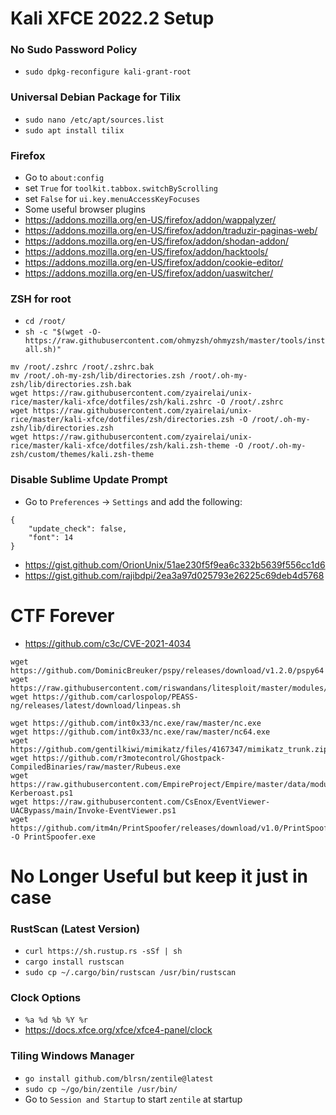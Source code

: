 # Kali XFCE 2022.2 Setup

### No Sudo Password Policy
- `sudo dpkg-reconfigure kali-grant-root`

### Universal Debian Package for Tilix
- `sudo nano /etc/apt/sources.list`
- `sudo apt install tilix`

### Firefox
- Go to `about:config`  
- set `True` for `toolkit.tabbox.switchByScrolling`
- set `False` for `ui.key.menuAccessKeyFocuses`
- Some useful browser plugins
- https://addons.mozilla.org/en-US/firefox/addon/wappalyzer/
- https://addons.mozilla.org/en-US/firefox/addon/traduzir-paginas-web/
- https://addons.mozilla.org/en-US/firefox/addon/shodan-addon/
- https://addons.mozilla.org/en-US/firefox/addon/hacktools/
- https://addons.mozilla.org/en-US/firefox/addon/cookie-editor/
- https://addons.mozilla.org/en-US/firefox/addon/uaswitcher/

### ZSH for root
- `cd /root/`
- `sh -c "$(wget -O- https://raw.githubusercontent.com/ohmyzsh/ohmyzsh/master/tools/install.sh)"`
```
mv /root/.zshrc /root/.zshrc.bak
mv /root/.oh-my-zsh/lib/directories.zsh /root/.oh-my-zsh/lib/directories.zsh.bak
wget https://raw.githubusercontent.com/zyairelai/unix-rice/master/kali-xfce/dotfiles/zsh/kali.zshrc -O /root/.zshrc
wget https://raw.githubusercontent.com/zyairelai/unix-rice/master/kali-xfce/dotfiles/zsh/directories.zsh -O /root/.oh-my-zsh/lib/directories.zsh
wget https://raw.githubusercontent.com/zyairelai/unix-rice/master/kali-xfce/dotfiles/zsh/kali.zsh-theme -O /root/.oh-my-zsh/custom/themes/kali.zsh-theme
```

### Disable Sublime Update Prompt
- Go to `Preferences` -> `Settings` and add the following:
```
{
	"update_check": false,
	"font": 14
}
```
- https://gist.github.com/OrionUnix/51ae230f5f9ea6c332b5639f556cc1d6
- https://gist.github.com/rajibdpi/2ea3a97d025793e26225c69deb4d5768

# CTF Forever
- https://github.com/c3c/CVE-2021-4034
```
wget https://github.com/DominicBreuker/pspy/releases/download/v1.2.0/pspy64
wget https://raw.githubusercontent.com/riswandans/litesploit/master/modules/exploits/linux/localroot/overlayfs.c
wget https://github.com/carlospolop/PEASS-ng/releases/latest/download/linpeas.sh
```
```
wget https://github.com/int0x33/nc.exe/raw/master/nc.exe
wget https://github.com/int0x33/nc.exe/raw/master/nc64.exe
wget https://github.com/gentilkiwi/mimikatz/files/4167347/mimikatz_trunk.zip
wget https://github.com/r3motecontrol/Ghostpack-CompiledBinaries/raw/master/Rubeus.exe
wget https://raw.githubusercontent.com/EmpireProject/Empire/master/data/module_source/credentials/Invoke-Kerberoast.ps1
wget https://raw.githubusercontent.com/CsEnox/EventViewer-UACBypass/main/Invoke-EventViewer.ps1
wget https://github.com/itm4n/PrintSpoofer/releases/download/v1.0/PrintSpoofer64.exe -O PrintSpoofer.exe
```

# No Longer Useful but keep it just in case
### RustScan (Latest Version)
- `curl https://sh.rustup.rs -sSf | sh`
- `cargo install rustscan`
- `sudo cp ~/.cargo/bin/rustscan /usr/bin/rustscan`

### Clock Options
- `%a %d %b %Y %r`
- https://docs.xfce.org/xfce/xfce4-panel/clock

### Tiling Windows Manager 
- `go install github.com/blrsn/zentile@latest`
- `sudo cp ~/go/bin/zentile /usr/bin/`
- Go to `Session and Startup` to start `zentile` at startup